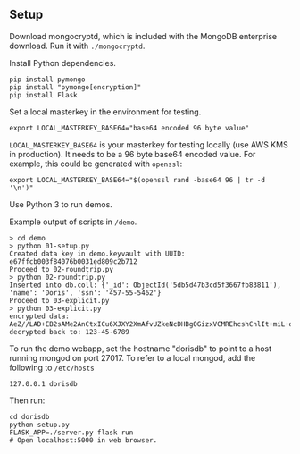 ## Setup ##
Download mongocryptd, which is included with the MongoDB enterprise download. Run it with `./mongocryptd`.

Install Python dependencies.
```
pip install pymongo
pip install "pymongo[encryption]"
pip install Flask
```

Set a local masterkey in the environment for testing.
```
export LOCAL_MASTERKEY_BASE64="base64 encoded 96 byte value"
```

`LOCAL_MASTERKEY_BASE64` is your masterkey for testing locally (use AWS KMS in production). It needs to be a 96 byte base64 encoded value. For example, this could be generated with `openssl`:

```
export LOCAL_MASTERKEY_BASE64="$(openssl rand -base64 96 | tr -d '\n')"
```

Use Python 3 to run demos.

Example output of scripts in `/demo`.
```
> cd demo
> python 01-setup.py
Created data key in demo.keyvault with UUID: e67ffcb003f84076b0031ed809c2b712
Proceed to 02-roundtrip.py
> python 02-roundtrip.py
Inserted into db.coll: {'_id': ObjectId('5db5d47b3cd5f3667fb83811'), 'name': 'Doris', 'ssn': '457-55-5462'}
Proceed to 03-explicit.py
> python 03-explicit.py
encrypted data: AeZ//LAD+EB2sAMe2AnCtxICu6XJXY2XmAfvUZkeNcDHBgOGizxVCMREhcshCnlIt+miL+oE6Yr+jCWa4194jCn9J68FfgbpIqHg8PQFGZW1PGE61o6KvmXuP7PyRPSLSZI=
decrypted back to: 123-45-6789
```

To run the demo webapp, set the hostname "dorisdb" to point to a host running mongod on port 27017. To refer to a local mongod, add the following to `/etc/hosts`
```
127.0.0.1 dorisdb
```

Then run:
```
cd dorisdb
python setup.py
FLASK_APP=./server.py flask run
# Open localhost:5000 in web browser.
```